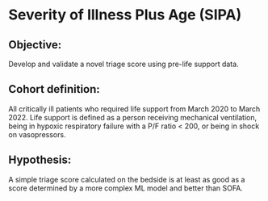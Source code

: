 # Severity of Illness Plus Age (SIPA)

## Objective: 
Develop and validate a novel triage score using pre-life support data. 
## Cohort definition: 
All critically ill patients who required life support from March 2020 to March 2022. Life support is defined as a person receiving mechanical ventilation, being in hypoxic respiratory failure with a P/F ratio < 200, or being in shock on vasopressors. 
## Hypothesis: 
A simple triage score calculated on the bedside is at least as good as a score determined by a more complex ML model and better than SOFA.